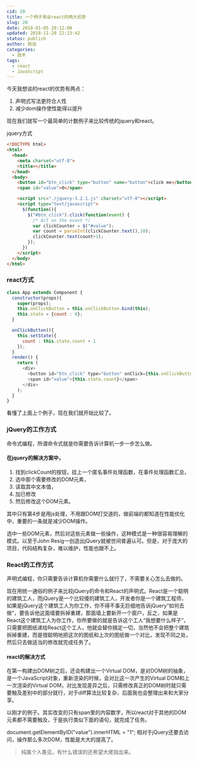 ```yaml
---
cid: 20
title: 一个例子来谈react的两大优势
slug: 20
date: 2018-01-05 20:12:00
updated: 2018-11-20 22:13:42
status: publish
author: 桃翁
categories: 
  - 技术
tags: 
  - react
  - JavaScript
---
```



今天我想谈的react的优势有两点：
1. 声明式写法更符合人性
2. 减少dom操作使性能得以提升

现在我们就写一个最简单的计数例子来比较传统的jquery和react。


<!--more-->


jquery方式
```html
<!DOCTYPE html>
<html>
  <head>
    <meta charset="utf-8">
    <title></title>
  </head>
  <body>
    <button id="btn_click" type="button" name="button">click me</button>
    <span id="value">0</span>

    <script src="./jquery-3.2.1.js" charset="utf-8"></script>
    <script type="text/javascript">
      $(function(){
        $("#btn_click").click(function(event) {
          /* Act on the event */
          var clickCounter = $("#value");
          var count = parseInt(clickCounter.text(),10);
          clickCounter.text(count+1);
        });
      })
    </script>
  </body>
</html>
```
### react方式
```javascript
class App extends Component {
  constructor(props){
    super(props);
    this.onClickButton = this.onClickButton.bind(this);
    this.state = {count : 0};
  }

  onClickButton(){
    this.setState({
      count : this.state.count + 1
    });
  }
  render() {
    return (
      <div>
        <button id="btn_click" type="button" onClick={this.onClickButton}>click me</button>
        <span id="value">{this.state.count}</span>
      </div>
    );
  }
}

```
看懂了上面上个例子，现在我们就开始比较了。

### jQuery的工作方式

命令式编程，所谓命令式就是你需要告诉计算机一步一步怎么做。

#### 在jquery的解决方案中，
1. 找到clickCount的按钮，挂上一个匿名事件处理函数，在事件处理函数汇总，
2. 选中那个需要修改的DOM元素，
3. 读取其中文本值，
4. 加已修改
5. 然后修改这个DOM元素。

其中只有第4步是用js处理，不用跟DOM打交道的，做前端的都知道在性能优化中，重要的一条就是减少DOM操作。

选中一些DOM元素，然后对这些元素做一些操作，这种模式是一种很容易理解的模式。以至于John Resig一创造出jQuery就被世间普遍认可。但是，对于庞大的项目，代码结构复杂，难以维护，性能也跟不上。

### React的工作方式

声明式编程，你只需要告诉计算机你需要什么就行了，不需要关心怎么去做的。

现在用统一通俗的例子来比较jQuery的命令和React的声明式。React是一个聪明的建筑工人，而jQuery是一个比较傻的建筑工人，开发者你是一个建筑工程师，如果是jQuery这个建筑工人为你工作，你不得不事无巨细地告诉jQuery“如何去做”，要告诉他这面墙要拆掉重建，那面墙上要新开一个窗户，反之，如果是React这个建筑工人为你工作，你所要做的就是告诉这个工人“我想要什么样子”，只需要把图纸递给React这个工人，他就会替你搞定一切，当然他不会把整个建筑拆掉重建，而是很聪明地把这次的图纸和上次的图纸做一个对比，发现不同之处，然后只去做适当的修改就完成任务了。

#### react的解决方式
在第一构建出DOM树之后，还会构建出一个Virtual DOM，是对DOM树的抽象，是一个JavaScript对象，重新渲染的时候，会对比这一次产生的Virtual DOM和上一次渲染的Virtual DOM，对比发现差异之后，只需修改真正的DOM树时就只需要触及差别中的部分就行，对于diff算法比较复杂，后面我也会整理出来和大家分享。

以刚才的例子。其实改变的只有span里的内容数字，所以react对于其他的DOM元素都不需要触及，于是执行类似下面的语句，就完成了任务。

document.getElementByID("value").innerHTML = "1";
相对于jQuery还要去访问，操作那么多次DOM，性能是大大的提高了。

> 纯属个人愚见，有什么错误的还希望大佬指出来。